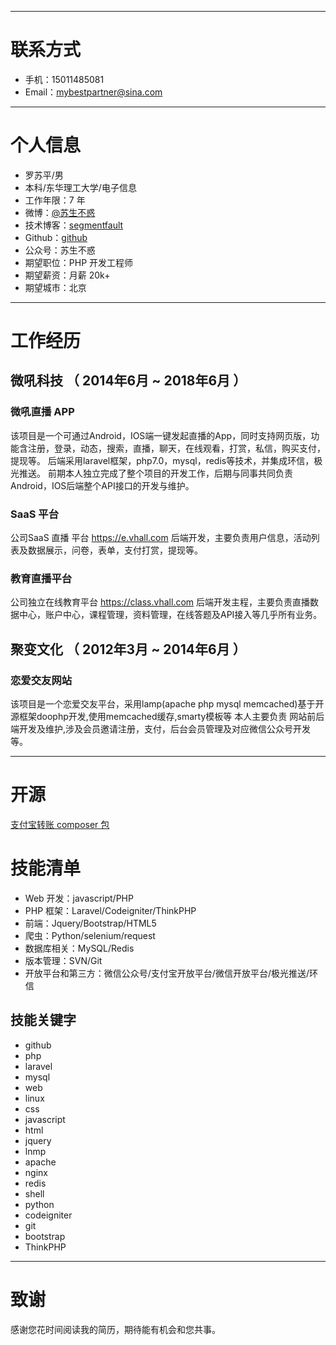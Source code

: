 
---

# 联系方式

- 手机：15011485081
- Email：mybestpartner@sina.com

---

# 个人信息

 - 罗苏平/男
 - 本科/东华理工大学/电子信息 
 - 工作年限：7 年
 - 微博：[@苏生不惑](https://weibo.com/u/2717930601)
 - 技术博客：[segmentfault](https://segmentfault.com/u/sushengbuhuo)
 - Github：[github](http://github.com/lovecn)
 - 公众号：苏生不惑
 - 期望职位：PHP 开发工程师
 - 期望薪资：月薪 20k+
 - 期望城市：北京

---

# 工作经历


## 微吼科技 （ 2014年6月 ~ 2018年6月 ）

### 微吼直播 APP
该项目是一个可通过Android，IOS端一键发起直播的App，同时支持网页版，功能含注册，登录，动态，搜索，直播，聊天，在线观看，打赏，私信，购买支付，提现等。
后端采用laravel框架，php7.0，mysql，redis等技术，并集成环信，极光推送。
前期本人独立完成了整个项目的开发工作，后期与同事共同负责Android，IOS后端整个API接口的开发与维护。

### SaaS 平台
公司SaaS 直播 平台 https://e.vhall.com 后端开发，主要负责用户信息，活动列表及数据展示，问卷，表单，支付打赏，提现等。
### 教育直播平台
公司独立在线教育平台 https://class.vhall.com 后端开发主程，主要负责直播数据中心，账户中心，课程管理，资料管理，在线答题及API接入等几乎所有业务。

## 聚变文化 （ 2012年3月 ~ 2014年6月 ）

### 恋爱交友网站
该项目是一个恋爱交友平台，采用lamp(apache php mysql memcached)基于开源框架doophp开发,使用memcached缓存,smarty模板等
本人主要负责 网站前后端开发及维护,涉及会员邀请注册，支付，后台会员管理及对应微信公众号开发等。

---

# 开源
[支付宝转账 composer 包](https://github.com/lovecn/alipaybatchphp)

# 技能清单


- Web 开发：javascript/PHP
- PHP 框架：Laravel/Codeigniter/ThinkPHP
- 前端：Jquery/Bootstrap/HTML5
- 爬虫：Python/selenium/request
- 数据库相关：MySQL/Redis
- 版本管理：SVN/Git
- 开放平台和第三方：微信公众号/支付宝开放平台/微信开放平台/极光推送/环信

## 技能关键字

- github
- php
- laravel
- mysql
- web
- linux
- css
- javascript
- html
- jquery
- lnmp
- apache
- nginx
- redis
- shell
- python
- codeigniter
- git
- bootstrap
- ThinkPHP

---

# 致谢
感谢您花时间阅读我的简历，期待能有机会和您共事。
